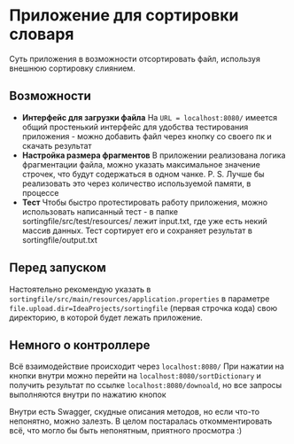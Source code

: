 # Приложение для сортировки словаря 

Суть приложения в возможности отсортировать файл, используя внешнюю сортировку слиянием.

## Возможности

- **Интерфейс для загрузки файла**
  На `URL = localhost:8080/` имеется общий простенький интерфейс для удобства тестирования приложения - можно добавить файл через кнопку со своего пк и скачать результат
- **Настройка размера фрагментов**
  В приложении реализована логика фрагментации файла, можно указать максимальное значение строчек, что будут содержаться в одном чанке.
  P. S. Лучше бы реализовать это через количество используемой памяти, в процессе
- **Тест**
  Чтобы быстро протестировать работу приложения, можно использовать написанный тест - в папке sortingfile/src/test/resources/ лежит input.txt, где уже есть некий массив данных. Тест сортирует его и сохраняет результат в sortingfile/output.txt

## Перед запуском

Настоятельно рекомендую указать в 
`sortingfile/src/main/resources/application.properties`
в параметре 
`file.upload.dir=IdeaProjects/sortingfile` (первая строчка кода) 
свою директорию, в которой будет лежать приложение.

## Немного о контроллере

Всё взаимодействие происходит через `localhost:8080/`
При нажатии на кнопки внутри можно перейти на `localhost:8080/sortDictionary` и получить результат по ссылке `localhost:8080/downoald`, 
но все запросы выполняются внутри по нажатию кнопок

Внутри есть Swagger, скудные описания методов, но если что-то непонятно, можно залезть. В целом постаралась откомментировать всё, что могло бы быть непонятным, приятного просмотра :)


